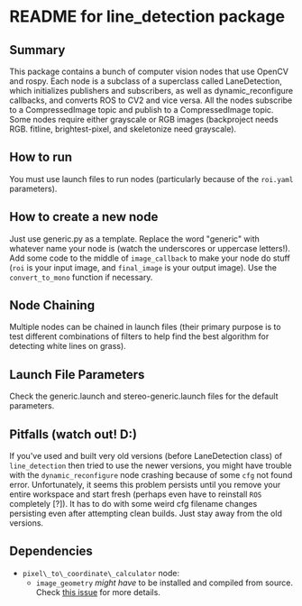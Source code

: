 # README for line_detection package

## Summary
This package contains a bunch of computer vision nodes that use OpenCV and rospy. Each node is a subclass of a superclass called LaneDetection, which initializes publishers and subscribers, as well as dynamic_reconfigure callbacks, and converts ROS to CV2 and vice versa. All the nodes subscribe to a CompressedImage topic and publish to a CompressedImage topic. Some nodes require either grayscale or RGB images (backproject needs RGB. fitline, brightest-pixel, and skeletonize need grayscale).

## How to run
You must use launch files to run nodes (particularly because of the `roi.yaml` parameters).

## How to create a new node
Just use generic.py as a template. Replace the word "generic" with whatever name your node is (watch the underscores or uppercase letters!). Add some code to the middle of `image_callback` to make your node do stuff (`roi` is your input image, and `final_image` is your output image). Use the `convert_to_mono` function if necessary.

## Node Chaining
Multiple nodes can be chained in launch files (their primary purpose is to test different combinations of filters to help find the best algorithm for detecting white lines on grass).

## Launch File Parameters
Check the generic.launch and stereo-generic.launch files for the default parameters. 

## Pitfalls (watch out! D:)
If you've used and built very old versions (before LaneDetection class) of `line_detection` then tried to use the newer versions, you might have trouble with the `dynamic_reconfigure` node crashing because of some `cfg` not found error. Unfortunately, it seems this problem persists until you remove your entire workspace and start fresh (perhaps even have to reinstall `ROS` completely [?]). It has to do with some weird cfg filename changes persisting even after attempting clean builds. Just stay away from the old versions.

## Dependencies
 - `pixel\_to\_coordinate\_calculator` node:
     - `image_geometry` *might have* to be installed and compiled from source. Check [this issue](http://answers.ros.org/question/209953/image_geometry-pinholecameramodel-python-not-importing-properly-when-installed-using-debian-package/) for more details.
<!--      - [scipy](http://scipy.org/install.html) has to be installed from debian packages. -->
